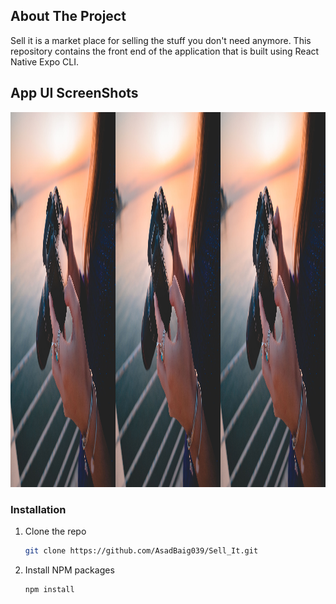 ## About The Project

Sell it is a market place for selling the stuff you don't need anymore. This repository contains the front end of the application that is built using React Native Expo CLI.

## App UI ScreenShots

<html>
<head>
    <style type="text/css">
    .row {
  display: flex;
}

.column {
flex: 33.33%;
padding: 5px;
}
</style>

</head>
<body>
  <div class="row">
  <div class="column">
    <img src="./app/assets/camera1_full.jpg" alt="Camera" width="300" height="600">
  </div>
  <div class="column">
    <img src="./app/assets/camera1_full.jpg" alt="Camera" width="300" height="600">
  </div>
  <div class="column">
    <img src="./app/assets/camera1_full.jpg" alt="Camera" width="300" height="600">
  </div>
</div>
</body>
</html>

<!-- <a>
    <img src="./app/assets/camera1_full.jpg" alt="Camera" width="300" height="600">
</a> -->

### Installation

1. Clone the repo
   ```sh
   git clone https://github.com/AsadBaig039/Sell_It.git
   ```
2. Install NPM packages
   ```sh
   npm install
   ```

